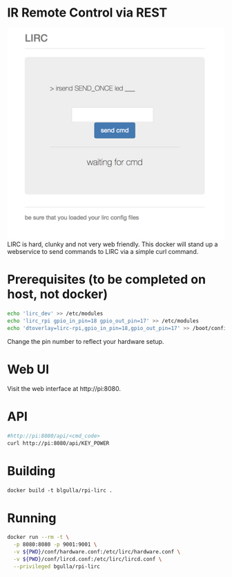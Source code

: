 # IR Remote Control via REST 
![Screenshot](https://github.com/bgulla/hypriot-lirc/blob/master/img/screenshot.png?raw=true)
LIRC is hard, clunky and not very web friendly. This docker will stand up a webservice to send commands to LIRC via a simple curl command. 

# Prerequisites (to be completed on host, not docker)
```bash 
echo 'lirc_dev' >> /etc/modules 
echo 'lirc_rpi gpio_in_pin=18 gpio_out_pin=17' >> /etc/modules
echo 'dtoverlay=lirc-rpi,gpio_in_pin=18,gpio_out_pin=17' >> /boot/config.txt
```

Change the pin number to reflect your hardware setup.




# Web UI 
Visit the web interface at http://pi:8080. 
# API
```bash
#http://pi:8080/api/<cmd_code>
curl http://pi:8080/api/KEY_POWER
```
# Building
```docker build -t blgulla/rpi-lirc .```

# Running
```bash
docker run --rm -t \
  -p 8080:8080 -p 9001:9001 \
  -v ${PWD}/conf/hardware.conf:/etc/lirc/hardware.conf \
  -v ${PWD}/conf/lircd.conf:/etc/lirc/lircd.conf \
  --privileged bgulla/rpi-lirc
```


